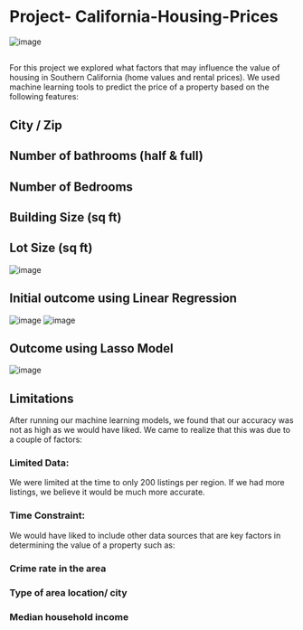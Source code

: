 # Project- California-Housing-Prices
![image](https://user-images.githubusercontent.com/57304123/89096071-47b0bf00-d388-11ea-9fc0-70e83961d2f7.png)


##
For this project we explored what factors that may influence the value of housing in Southern California (home values and rental prices).  We used machine learning tools to predict the price of a property based on the following features:
## City / Zip
## Number of bathrooms (half & full)
## Number of Bedrooms
## Building Size (sq ft)
## Lot Size (sq ft) 
![image](https://user-images.githubusercontent.com/57304123/89096601-ae37dc00-d38c-11ea-8473-85da9a1fb557.png)


## Initial outcome using Linear Regression
![image](https://user-images.githubusercontent.com/57304123/89096868-b6911680-d38e-11ea-9d5b-dd0e7d53bac2.png)
![image](https://user-images.githubusercontent.com/57304123/89096375-1a194500-d38b-11ea-9342-d34c2e04bd90.png)


## Outcome using Lasso Model
![image](https://user-images.githubusercontent.com/57304123/89096506-fefb0500-d38b-11ea-9f47-212c63dd8f7d.png)



## Limitations
After running our machine learning models, we found that our accuracy was not as high as we would have liked. We came to realize that this was due to a couple of factors:
### Limited Data:
We were limited at the time to only 200 listings per region. If we had more listings, we believe it would be much more accurate.
### Time Constraint:
We would have liked to include other data sources that are key factors in determining the value of a property such as:
### Crime rate in the area
### Type of area location/ city
### Median household income 











